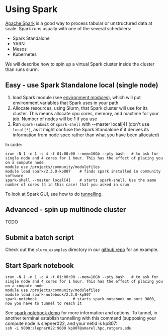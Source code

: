 # Using Spark

[Apache Spark](http://spark.apache.org) is a good way to process tabular or unstructured data at scale. Spark runs usually with one of the several schedulers:  
  - Spark Standalone
  - YARN
  - Mesos
  - Kubernetes

We will describe how to spin up a virtual Spark cluster inside the cluster than runs slurm. 

## Easy - use Spark Standalone local (single node)

1. load Spark module (see [environment modules](guides/cluster_guide.md)), which will put environment variables that Spark uses in your path
2. Allocate resources, using Slurm, that Spark cluster will use for its cluster. This means allocate cpu cores, memory, and maxtime for your job. Number of nodes will be 1 if you use  
3. Run `spark-submit` or `spark-shell` with --master local[4] (don't use `local[*]`, as it might confuse the Spark Standalone if it derives its information from node spec rather than what you have been allocated)

In code:   
```
srun -N 1 -n 1 -c 4 -t 01:00:00 --mem=10Gb --pty bash   # to ask for single node and 4 cores for 1 hour. This has the effect of placing you on a compute node
module use /projects/community/modulefiles
module load spark/2.3.0-kp807    # finds spark installed in community software
spark-shell --master local[4]    # starts spark-shell. Use the same number of cores (4 in this case) that you asked in srun
```

To look at Spark GUI, see how to do [tunnelling](howtos/jupyter.md). 

## Advanced - spin up multinode cluster

TODO

## Submit a batch script

Check out the `slurm_examples` directory in our [github repo](https://github.com/rutgers-oarc/training) for an example. 

## Start Spark notebook 

```
srun -N 1 -n 1 -c 4 -t 01:00:00 --mem=10Gb --pty bash   # to ask for single node and 4 cores for 1 hour. This has the effect of placing you on a compute node
module use /projects/community/modulefiles
module load spark-notebook/2.2.0-kp807
spark-notebook                # starts spark notebook on port 9000, now you have to tunnel to reach it
```

See [spark notebook demo](https://www.youtube.com/watch?v=tms_KpmTTkQ) for more information and options.
To tunnel, in another terminal establish tunnelling with this command (supposing your compute node is slepner022, and your netid is kp807:   
```ssh -L 9000:slepner022:9000 kp807@amarel.hpc.rutgers.edu```

